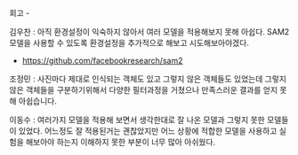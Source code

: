 회고 -   

김우찬 : 아직 환경설정이 익숙하지 않아서 여러 모델을 적용해보지 못해 아쉽다. SAM2 모델을 사용할 수 있도록 환경설정을 추가적으로 해보고 시도해보아야겠다.  
- https://github.com/facebookresearch/sam2  
  
조정민 : 사진마다 제대로 인식되는 객체도 있고 그렇지 않은 객체들도 있었는데 그렇지 않은 객체들을 구분하기위해서 다양한 필터과정을 거쳤으나 만족스러운 결과를 얻지 못해 아쉽습니다.  

이동수 : 여러가지 모델을 적용해 보면서 생각한대로 잘 나온 모델과 그렇지 못한 모델들이 있었다. 어느정도 잘 적용된거는 괜찮았지만 어느 상황에 적합한 모델을 사용하고 실험을 해보아야 하는지 이해하지 못한 부분이 너무 많아 아쉬웠다.  
